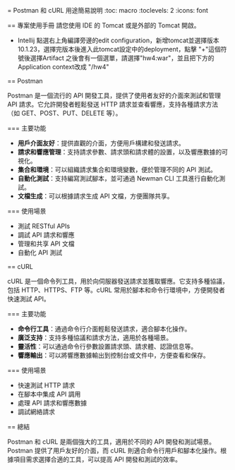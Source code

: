 = Postman 和 cURL 用途簡易說明
:toc: macro
:toclevels: 2
:icons: font

== 專案使用手冊
請您使用 IDE 的 Tomcat 或是外部的 Tomcat 開啟。

* Intellij 
點選右上角編譯旁邊的edit configuration，新增tomcat並選擇版本10.1.23，選擇完版本後進入此tomcat設定中的deployment，點擊 "+"這個符號後選擇Artifact
之後會有一個選單，請選擇"hw4:war"，並且把下方的Application context改成 "/hw4" 

== Postman

Postman 是一個流行的 API 開發工具，提供了使用者友好的介面來測試和管理 API 請求。它允許開發者輕鬆發送 HTTP 請求並查看響應，支持各種請求方法（如 GET、POST、PUT、DELETE 等）。

=== 主要功能

* **用戶介面友好**：提供直觀的介面，方便用戶構建和發送請求。
* **請求和響應管理**：支持請求參數、請求頭和請求體的設置，以及響應數據的可視化。
* **集合和環境**：可以組織請求集合和環境變數，便於管理不同的 API 測試。
* **自動化測試**：支持編寫測試腳本，並可通過 Newman CLI 工具進行自動化測試。
* **文檔生成**：可以根據請求生成 API 文檔，方便團隊共享。

=== 使用場景

* 測試 RESTful APIs
* 調試 API 請求和響應
* 管理和共享 API 文檔
* 自動化 API 測試

== cURL

cURL 是一個命令列工具，用於向伺服器發送請求並獲取響應。它支持多種協議，包括 HTTP、HTTPS、FTP 等。cURL 常用於腳本和命令行環境中，方便開發者快速測試 API。

=== 主要功能

* **命令行工具**：通過命令行介面輕鬆發送請求，適合腳本化操作。
* **廣泛支持**：支持多種協議和請求方法，適用於各種場景。
* **靈活性**：可以通過命令行參數設置請求頭、請求體、認證信息等。
* **響應輸出**：可以將響應數據輸出到控制台或文件中，方便查看和保存。

=== 使用場景

* 快速測試 HTTP 請求
* 在腳本中集成 API 調用
* 處理 API 請求和響應數據
* 調試網絡請求

== 總結

Postman 和 cURL 是兩個強大的工具，適用於不同的 API 開發和測試場景。Postman 提供了用戶友好的介面，而 cURL 則適合命令行用戶和腳本化操作。根據項目需求選擇合適的工具，可以提高 API 開發和測試的效率。
